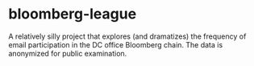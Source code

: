 # bloomberg-league

A relatively silly project that explores (and dramatizes) the frequency of email participation in the DC office Bloomberg chain. The data is anonymized for public examination. 
